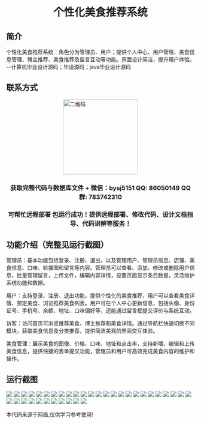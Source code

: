 <p><h1 align="center">个性化美食推荐系统</h1></p>

## 简介
个性化美食推荐系统：角色分为管理员、用户；提供个人中心、用户管理、美食信息管理、博主推荐、美食推荐及留言互动等功能。界面设计简洁，提升用户体验。    --计算机毕业设计源码；毕设源码；java毕业设计源码


## 联系方式
<img src="https://bs-1329754181.cos.ap-shanghai.myqcloud.com/wx.jpg" alt="二维码" style="display: block; margin: 0 auto;" width="200px">
<p><h3 align="center">获取完整代码与数据库文件 + 微信：bysj5151 QQ: 86050149 QQ群: 783742310</h3></p>
<p><h3 align="center">可帮忙远程部署 包运行成功！提供远程部署、修改代码、设计文档指导、代码讲解等服务！</h3></p>

## 功能介绍（完整见运行截图）
管理员：基本功能包括登录、注册、退出，以及管理用户、管理员信息、店铺、美食信息、口味、轮播图和留言等内容。管理员可以查看、添加、修改或删除用户信息，批量管理留言，上传文件，编辑内容详情，设置页面显示条目数量，灵活维护系统功能和数据。

用户：支持登录、注册、退出功能，提供个性化的美食推荐，用户可以查看美食详情、预定美食、浏览推荐美食列表。用户可在个人中心更新信息，包括头像、身份证号、手机号、余额、地址、口味偏好等，还能通过留言框提交评价与系统互动。

访客：访问首页可浏览推荐美食、博主推荐和美食详情。通过导航栏快速切换不同模块，获取美食信息及分类推荐，提供简洁美观的界面交互体验。

美食管理：展示美食的图像、价格、口味、地址和点击率，支持新增、编辑和上传美食信息，提供快捷的表单提交功能，管理员和用户可高效完成美食内容的维护和操作。


## 运行截图
![](https://bs-1329754181.cos.ap-shanghai.myqcloud.com/ssm/PersonalizedFoodRecommendationSystem/img/001.jpg)
![](https://bs-1329754181.cos.ap-shanghai.myqcloud.com/ssm/PersonalizedFoodRecommendationSystem/img/002.jpg)
![](https://bs-1329754181.cos.ap-shanghai.myqcloud.com/ssm/PersonalizedFoodRecommendationSystem/img/003.jpg)
![](https://bs-1329754181.cos.ap-shanghai.myqcloud.com/ssm/PersonalizedFoodRecommendationSystem/img/004.jpg)
![](https://bs-1329754181.cos.ap-shanghai.myqcloud.com/ssm/PersonalizedFoodRecommendationSystem/img/005.jpg)
![](https://bs-1329754181.cos.ap-shanghai.myqcloud.com/ssm/PersonalizedFoodRecommendationSystem/img/006.jpg)
![](https://bs-1329754181.cos.ap-shanghai.myqcloud.com/ssm/PersonalizedFoodRecommendationSystem/img/007.jpg)
![](https://bs-1329754181.cos.ap-shanghai.myqcloud.com/ssm/PersonalizedFoodRecommendationSystem/img/008.jpg)
![](https://bs-1329754181.cos.ap-shanghai.myqcloud.com/ssm/PersonalizedFoodRecommendationSystem/img/009.jpg)
![](https://bs-1329754181.cos.ap-shanghai.myqcloud.com/ssm/PersonalizedFoodRecommendationSystem/img/010.jpg)
![](https://bs-1329754181.cos.ap-shanghai.myqcloud.com/ssm/PersonalizedFoodRecommendationSystem/img/011.jpg)
![](https://bs-1329754181.cos.ap-shanghai.myqcloud.com/ssm/PersonalizedFoodRecommendationSystem/img/012.jpg)
![](https://bs-1329754181.cos.ap-shanghai.myqcloud.com/ssm/PersonalizedFoodRecommendationSystem/img/013.jpg)
![](https://bs-1329754181.cos.ap-shanghai.myqcloud.com/ssm/PersonalizedFoodRecommendationSystem/img/014.jpg)
![](https://bs-1329754181.cos.ap-shanghai.myqcloud.com/ssm/PersonalizedFoodRecommendationSystem/img/015.jpg)
![](https://bs-1329754181.cos.ap-shanghai.myqcloud.com/ssm/PersonalizedFoodRecommendationSystem/img/016.jpg)
![](https://bs-1329754181.cos.ap-shanghai.myqcloud.com/ssm/PersonalizedFoodRecommendationSystem/img/017.jpg)
![](https://bs-1329754181.cos.ap-shanghai.myqcloud.com/ssm/PersonalizedFoodRecommendationSystem/img/018.jpg)
![](https://bs-1329754181.cos.ap-shanghai.myqcloud.com/ssm/PersonalizedFoodRecommendationSystem/img/019.jpg)
![](https://bs-1329754181.cos.ap-shanghai.myqcloud.com/ssm/PersonalizedFoodRecommendationSystem/img/020.jpg)
![](https://bs-1329754181.cos.ap-shanghai.myqcloud.com/ssm/PersonalizedFoodRecommendationSystem/img/021.jpg)
![](https://bs-1329754181.cos.ap-shanghai.myqcloud.com/ssm/PersonalizedFoodRecommendationSystem/img/022.jpg)
![](https://bs-1329754181.cos.ap-shanghai.myqcloud.com/ssm/PersonalizedFoodRecommendationSystem/img/023.jpg)
![](https://bs-1329754181.cos.ap-shanghai.myqcloud.com/ssm/PersonalizedFoodRecommendationSystem/img/024.jpg)
![](https://bs-1329754181.cos.ap-shanghai.myqcloud.com/ssm/PersonalizedFoodRecommendationSystem/img/025.jpg)
![](https://bs-1329754181.cos.ap-shanghai.myqcloud.com/ssm/PersonalizedFoodRecommendationSystem/img/026.jpg)
![](https://bs-1329754181.cos.ap-shanghai.myqcloud.com/ssm/PersonalizedFoodRecommendationSystem/img/027.jpg)
![](https://bs-1329754181.cos.ap-shanghai.myqcloud.com/ssm/PersonalizedFoodRecommendationSystem/img/028.jpg)
![](https://bs-1329754181.cos.ap-shanghai.myqcloud.com/ssm/PersonalizedFoodRecommendationSystem/img/029.jpg)
![](https://bs-1329754181.cos.ap-shanghai.myqcloud.com/ssm/PersonalizedFoodRecommendationSystem/img/030.jpg)
![](https://bs-1329754181.cos.ap-shanghai.myqcloud.com/ssm/PersonalizedFoodRecommendationSystem/img/031.jpg)
![](https://bs-1329754181.cos.ap-shanghai.myqcloud.com/ssm/PersonalizedFoodRecommendationSystem/img/032.jpg)
![](https://bs-1329754181.cos.ap-shanghai.myqcloud.com/ssm/PersonalizedFoodRecommendationSystem/img/033.jpg)
![](https://bs-1329754181.cos.ap-shanghai.myqcloud.com/ssm/PersonalizedFoodRecommendationSystem/img/034.jpg)
![](https://bs-1329754181.cos.ap-shanghai.myqcloud.com/ssm/PersonalizedFoodRecommendationSystem/img/035.jpg)
![](https://bs-1329754181.cos.ap-shanghai.myqcloud.com/ssm/PersonalizedFoodRecommendationSystem/img/036.jpg)

<p>本代码来源于网络,仅供学习参考使用!</p>
